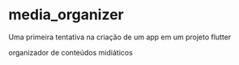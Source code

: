 # media_organizer

Uma primeira tentativa na criação de um app em um projeto flutter

organizador de conteúdos midiáticos
